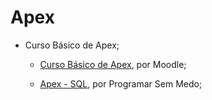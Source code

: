  # Apex

- Curso Básico de Apex;


    - [Curso Básico de Apex](https://isc.tcu.gov.br/ead/course/view.php?id=35), por Moodle;
    
    - [Apex - SQL](https://www.youtube.com/watch?v=i835Gta34_c&list=PLKIAB3zKmnfLk4mZzd9e7N2oZun6rdxOn), por Programar Sem Medo;


